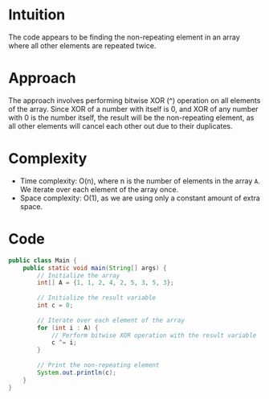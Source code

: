 # Intuition
The code appears to be finding the non-repeating element in an array where all other elements are repeated twice.

# Approach
The approach involves performing bitwise XOR (^) operation on all elements of the array. Since XOR of a number with itself is 0, and XOR of any number with 0 is the number itself, the result will be the non-repeating element, as all other elements will cancel each other out due to their duplicates.

# Complexity
- Time complexity: O(n), where n is the number of elements in the array `A`. We iterate over each element of the array once.
- Space complexity: O(1), as we are using only a constant amount of extra space.

# Code
```java
public class Main {
    public static void main(String[] args) {
        // Initialize the array
        int[] A = {1, 1, 2, 4, 2, 5, 3, 5, 3};
        
        // Initialize the result variable
        int c = 0;
        
        // Iterate over each element of the array
        for (int i : A) {
            // Perform bitwise XOR operation with the result variable
            c ^= i;
        }
        
        // Print the non-repeating element
        System.out.println(c);
    }
}

